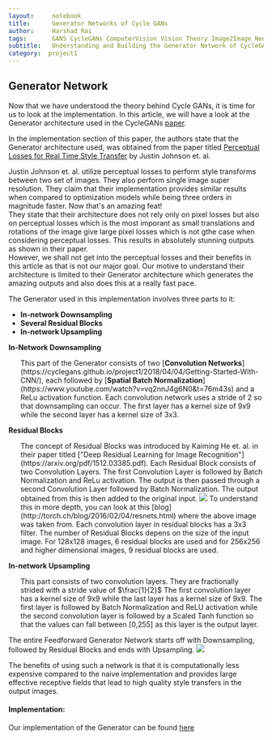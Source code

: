 ```yaml
---
layout:     notebook
title:      Generator Networks of Cycle GANs
author:     Harshad Rai
tags:       GANS CycleGANs ComputerVision Vision Theory Image2Image NeuralNetwork DeepLearning
subtitle:   Understanding and Building the Generator Network of CycleGANs
category:  project1
---
```



## Generator Network

Now that we have understood the theory behind Cycle GANs, it is time for us to look at the implementation. In this article, we will have a look at the Generator architecture used in the CycleGANs [paper](https://arxiv.org/pdf/1703.10593.pdf).

In the implementation section of this paper, the authors state that the Generator architecture used, was obtained from the paper titled [Perceptual Losses for Real Time Style Transfer](https://arxiv.org/abs/1603.08155) by Justin Johnson et. al.

Justin Johnson et. al. utilize perceptual losses to perform style transforms between two set of images. They also perform single image super resolution. They claim that their implementation provides similar results when compared to optimization models while being three orders in magnitude faster. Now that's an amazing feat!  
They state that their architecture does not rely only on pixel losses but also on perceptual losses which is the most imporant as small translations and rotations of the image give large pixel losses which is not gthe case when considering perceptual losses. This results in absolutely stunning outputs as shown in their paper.  
However, we shall not get into the perceptual losses and their benefits in this article as that is not our major goal. Our motive to understand their architecture is limited to their Generator architecture which generates the amazing outputs and also does this at a really fast pace.

The Generator used in this implementation involves three parts to it:
<ul>
    <li> <b>In-network Downsampling</b> </li>
    <li> <b>Several Residual Blocks</b> </li>
    <li> <b>In-network Upsampling</b> </li>
    </ul>
    
  
<b>In-Network Downsampling</b>  
<ul>
    This part of the Generator consists of two [<b>Convolution Networks</b>](https://cyclegans.github.io/project1/2018/04/04/Getting-Started-With-CNN/), each followed by [<b>Spatial Batch Normalization</b>](https://www.youtube.com/watch?v=vq2nnJ4g6N0&amp;t=76m43s) and a ReLu activation function.  
    Each convolution network uses a stride of 2 so that downsampling can occur.  
    The first layer has a kernel size of 9x9 while the second layer has a kernel size of 3x3.
    </ul>
<b>Residual Blocks</b>
<ul>
    The concept of Residual Blocks was introduced by Kaiming He et. al. in their paper titled ["Deep Residual Learning for Image Recognition"](https://arxiv.org/pdf/1512.03385.pdf).  
    Each Residual Block consists of two Convolution Layers. The first Convolution Layer is followed by Batch Normalization and ReLu activation. The output is then passed through a second Convolution Layer followed by Batch Normalization. The output obtained from this is then added to the original input.  
    <img src= "{{ "/img/ResidualBlock.png " | prepend: site.baseurl }}" style="width: x%; margin-left: y%; margin-right: z%;">
    To understand this in more depth, you can look at this [blog](http://torch.ch/blog/2016/02/04/resnets.html) where the above image was taken from.  
    Each convolution layer in residual blocks has a 3x3 filter.  
    The number of Residual Blocks depens on the size of the input image. For 128x128 images, 6 residual blocks are used and for 256x256 and higher dimensional images, 9 residual blocks are used.
    </ul>
<b>In-network Upsampling</b>
<ul>
    This part consists of two convolution layers.  
    They are fractionally strided with a stride value of $\frac{1}{2}$
    The first convolution layer has a kernel size of 9x9 while the last layer has a kernel size of 9x9.  
    The first layer is followed by Batch Normalization and ReLU activation while the second convolution layer is followed by a Scaled Tanh function so that the values can fall between [0,255] as this layer is the output layer.
    </ul>
The entire Feedforward Generator Network starts off with Downsampling, followed by Residual Blocks and ends with Upsampling.
<img src= "{{ "/img/Generator.png " | prepend: site.baseurl }}" style="width: x%; margin-left: y%; margin-right: z%;">

The benefits of using such a network is that it is computationally less expensive compared to the naive implementation and provides large effective receptive fields that lead to high quality style transfers in the output images.


#### Implementation:
Our implementation of the Generator can be found [here](https://github.com/CycleGANS/CS543CycleGANsProject/blob/master/Generator.py)